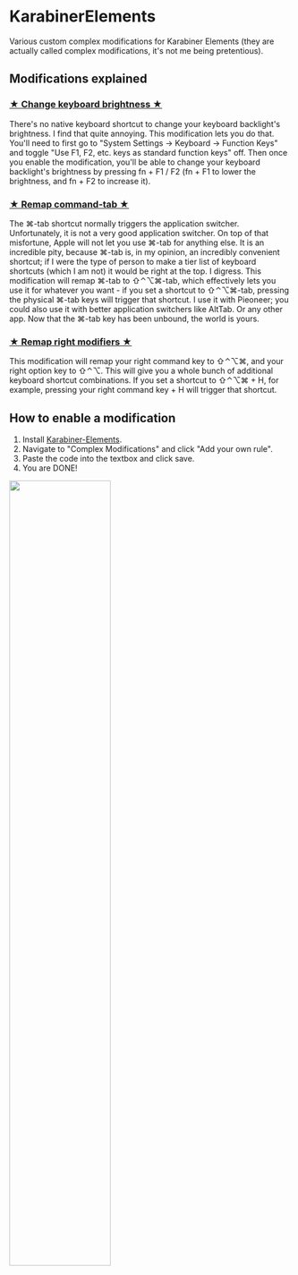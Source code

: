 # KarabinerElements
Various custom complex modifications for Karabiner Elements (they are actually called complex modifications, it's not me being pretentious).

## Modifications explained
### [★ Change keyboard brightness ★](https://github.com/matchadolly/KarabinerElements/blob/main/%E2%98%85%20Change%20keyboard%20brightness%20%E2%98%85)
There's no native keyboard shortcut to change your keyboard backlight's brightness. I find that quite annoying. This modification lets you do that. You'll need to first go to "System Settings → Keyboard → Function Keys" and toggle "Use F1, F2, etc. keys as standard function keys" off. Then once you enable the modification, you'll be able to change your keyboard backlight's brightness by pressing fn + F1 / F2 (fn + F1 to lower the brightness, and fn + F2 to increase it).
### [★ Remap command-tab ★](https://github.com/matchadolly/KarabinerElements/blob/main/%E2%98%85%20Remap%20command-tab%20%E2%98%85)
The ⌘-tab shortcut normally triggers the application switcher. Unfortunately, it is not a very good application switcher. On top of that misfortune, Apple will not let you use ⌘-tab for anything else. It is an incredible pity, because ⌘-tab is, in my opinion, an incredibly convenient shortcut; if I were the type of person to make a tier list of keyboard shortcuts (which I am not) it would be right at the top. I digress. This modification will remap ⌘-tab to ⇧⌃⌥⌘-tab, which effectively lets you use it for whatever you want - if you set a shortcut to ⇧⌃⌥⌘-tab, pressing the physical ⌘-tab keys will trigger that shortcut. I use it with Pieoneer; you could also use it with better application switchers like AltTab. Or any other app. Now that the ⌘-tab key has been unbound, the world is yours.
### [★ Remap right modifiers ★](https://github.com/matchadolly/KarabinerElements/blob/main/%E2%98%85%20Remap%20right%20modifiers%20%E2%98%85)
This modification will remap your right command key to ⇧⌃⌥⌘, and your right option key to ⇧⌃⌥. This will give you a whole bunch of additional keyboard shortcut combinations. If you set a shortcut to ⇧⌃⌥⌘ + H, for example, pressing your right command key + H will trigger that shortcut.

## How to enable a modification
1. Install [Karabiner-Elements](https://karabiner-elements.pqrs.org/).
2. Navigate to "Complex Modifications" and click "Add your own rule".
3. Paste the code into the textbox and click save.
4. You are DONE!

<img src="https://github.com/user-attachments/assets/81286c48-bfa9-4ea5-a318-52efd0b2c3d0" width="60%">
